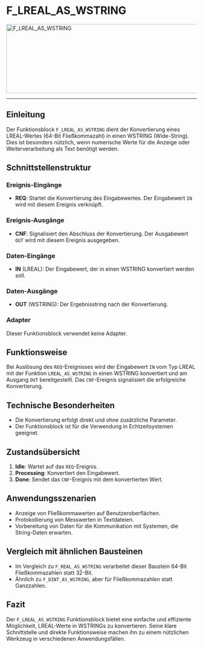 # F_LREAL_AS_WSTRING

<img width="1280" height="182" alt="F_LREAL_AS_WSTRING" src="https://github.com/user-attachments/assets/440d684c-51cd-48e7-a918-9a5a0d6dcc22" />

* * * * * * * * * *
## Einleitung
Der Funktionsblock `F_LREAL_AS_WSTRING` dient der Konvertierung eines LREAL-Wertes (64-Bit Fließkommazahl) in einen WSTRING (Wide-String). Dies ist besonders nützlich, wenn numerische Werte für die Anzeige oder Weiterverarbeitung als Text benötigt werden.

## Schnittstellenstruktur

### **Ereignis-Eingänge**
- **REQ**: Startet die Konvertierung des Eingabewertes. Der Eingabewert `IN` wird mit diesem Ereignis verknüpft.

### **Ereignis-Ausgänge**
- **CNF**: Signalisiert den Abschluss der Konvertierung. Der Ausgabewert `OUT` wird mit diesem Ereignis ausgegeben.

### **Daten-Eingänge**
- **IN** (LREAL): Der Eingabewert, der in einen WSTRING konvertiert werden soll.

### **Daten-Ausgänge**
- **OUT** (WSTRING): Der Ergebnisstring nach der Konvertierung.

### **Adapter**
Dieser Funktionsblock verwendet keine Adapter.

## Funktionsweise
Bei Auslösung des `REQ`-Ereignisses wird der Eingabewert `IN` vom Typ LREAL mit der Funktion `LREAL_AS_WSTRING` in einen WSTRING konvertiert und am Ausgang `OUT` bereitgestellt. Das `CNF`-Ereignis signalisiert die erfolgreiche Konvertierung.

## Technische Besonderheiten
- Die Konvertierung erfolgt direkt und ohne zusätzliche Parameter.
- Der Funktionsblock ist für die Verwendung in Echtzeitsystemen geeignet.

## Zustandsübersicht
1. **Idle**: Wartet auf das `REQ`-Ereignis.
2. **Processing**: Konvertiert den Eingabewert.
3. **Done**: Sendet das `CNF`-Ereignis mit dem konvertierten Wert.

## Anwendungsszenarien
- Anzeige von Fließkommawerten auf Benutzeroberflächen.
- Protokollierung von Messwerten in Textdateien.
- Vorbereitung von Daten für die Kommunikation mit Systemen, die String-Daten erwarten.

## Vergleich mit ähnlichen Bausteinen
- Im Vergleich zu `F_REAL_AS_WSTRING` verarbeitet dieser Baustein 64-Bit Fließkommazahlen statt 32-Bit.
- Ähnlich zu `F_DINT_AS_WSTRING`, aber für Fließkommazahlen statt Ganzzahlen.

## Fazit
Der `F_LREAL_AS_WSTRING` Funktionsblock bietet eine einfache und effiziente Möglichkeit, LREAL-Werte in WSTRINGs zu konvertieren. Seine klare Schnittstelle und direkte Funktionsweise machen ihn zu einem nützlichen Werkzeug in verschiedenen Anwendungsfällen.

